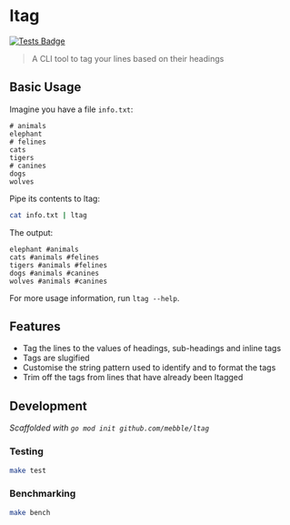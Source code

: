# ltag

[![Tests Badge](https://github.com/mebble/ltag/actions/workflows/test.yml/badge.svg)](https://github.com/mebble/ltag/actions/workflows/test.yml)

> A CLI tool to tag your lines based on their headings

## Basic Usage

Imagine you have a file `info.txt`:

```
# animals
elephant
# felines
cats
tigers
# canines
dogs
wolves
```

Pipe its contents to ltag:

```sh
cat info.txt | ltag
```

The output:

```
elephant #animals
cats #animals #felines
tigers #animals #felines
dogs #animals #canines
wolves #animals #canines
```

For more usage information, run `ltag --help`.

## Features

- Tag the lines to the values of headings, sub-headings and inline tags
- Tags are slugified
- Customise the string pattern used to identify and to format the tags
- Trim off the tags from lines that have already been ltagged

## Development

_Scaffolded with `go mod init github.com/mebble/ltag`_

### Testing

```sh
make test
```

### Benchmarking

```sh
make bench
```
